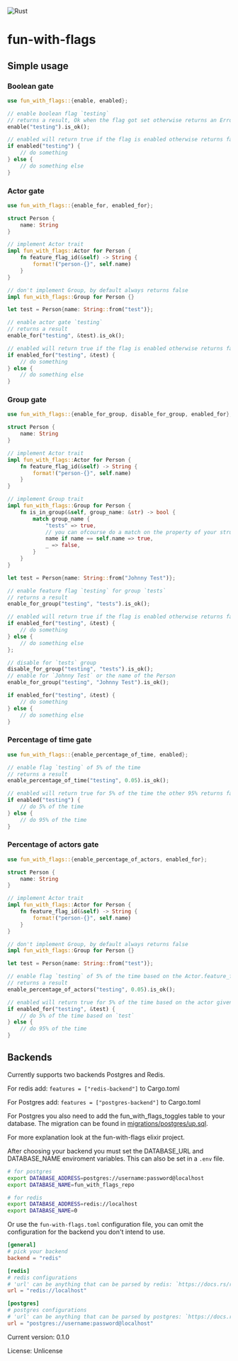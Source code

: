 ![Rust](https://github.com/thomas9911/fun-with-flags-rs/workflows/Rust/badge.svg)

# fun-with-flags


## Simple usage

### Boolean gate
```rust
use fun_with_flags::{enable, enabled};

// enable boolean flag `testing`
// returns a result, Ok when the flag got set otherwise returns an Error
enable("testing").is_ok();

// enabled will return true if the flag is enabled otherwise returns false
if enabled("testing") {
    // do something
} else {
    // do something else
}
```

### Actor gate
```rust
use fun_with_flags::{enable_for, enabled_for};

struct Person {
    name: String
}

// implement Actor trait
impl fun_with_flags::Actor for Person {
    fn feature_flag_id(&self) -> String {
        format!("person-{}", self.name)
    }
}

// don't implement Group, by default always returns false
impl fun_with_flags::Group for Person {}

let test = Person{name: String::from("test")};

// enable actor gate `testing`
// returns a result
enable_for("testing", &test).is_ok();

// enabled will return true if the flag is enabled otherwise returns false
if enabled_for("testing", &test) {
    // do something
} else {
    // do something else
}
```

### Group gate
```rust
use fun_with_flags::{enable_for_group, disable_for_group, enabled_for};

struct Person {
    name: String
}

// implement Actor trait
impl fun_with_flags::Actor for Person {
    fn feature_flag_id(&self) -> String {
        format!("person-{}", self.name)
    }
}

// implement Group trait
impl fun_with_flags::Group for Person {
    fn is_in_group(&self, group_name: &str) -> bool {
        match group_name {
            "tests" => true,
            // you can ofcourse do a match on the property of your struct
            name if name == self.name => true,
            _ => false,
        }
    }
}

let test = Person{name: String::from("Johnny Test")};

// enable feature flag `testing` for group `tests`
// returns a result
enable_for_group("testing", "tests").is_ok();

// enabled will return true if the flag is enabled otherwise returns false
if enabled_for("testing", &test) {
    // do something
} else {
    // do something else
};

// disable for `tests` group
disable_for_group("testing", "tests").is_ok();
// enable for `Johnny Test` or the name of the Person
enable_for_group("testing", "Johnny Test").is_ok();

if enabled_for("testing", &test) {
    // do something
} else {
    // do something else
}
```

### Percentage of time gate
```rust
use fun_with_flags::{enable_percentage_of_time, enabled};

// enable flag `testing` of 5% of the time
// returns a result
enable_percentage_of_time("testing", 0.05).is_ok();

// enabled will return true for 5% of the time the other 95% returns false
if enabled("testing") {
    // do 5% of the time
} else {
    // do 95% of the time
}
```

### Percentage of actors gate
```rust
use fun_with_flags::{enable_percentage_of_actors, enabled_for};

struct Person {
    name: String
}

// implement Actor trait
impl fun_with_flags::Actor for Person {
    fn feature_flag_id(&self) -> String {
        format!("person-{}", self.name)
    }
}

// don't implement Group, by default always returns false
impl fun_with_flags::Group for Person {}

let test = Person{name: String::from("test")};

// enable flag `testing` of 5% of the time based on the Actor.feature_flag_id
// returns a result
enable_percentage_of_actors("testing", 0.05).is_ok();

// enabled will return true for 5% of the time based on the actor given the other 95% returns false
if enabled_for("testing", &test) {
    // do 5% of the time based on `test`
} else {
    // do 95% of the time
}
```

## Backends

Currently supports two backends Postgres and Redis.

For redis add: `features = ["redis-backend"]` to Cargo.toml

For Postgres add: `features = ["postgres-backend"]` to Cargo.toml

For Postgres you also need to add the fun_with_flags_toggles table to your database. The migration can be found in [migrations/postgres/up.sql](../master/migrations/postgres/up.sql).

For more explanation look at the fun-with-flags elixir project.

After choosing your backend you must set the DATABASE_URL and DATABASE_NAME enviroment variables. This can also be set in a `.env` file.

```bash
# for postgres
export DATABASE_ADDRESS=postgres://username:password@localhost
export DATABASE_NAME=fun_with_flags_repo
```

```bash
# for redis
export DATABASE_ADDRESS=redis://localhost
export DATABASE_NAME=0
```

Or use the `fun-with-flags.toml` configuration file, you can omit the configuration for the backend you don't intend to use.
```toml
[general]
# pick your backend
backend = "redis"

[redis]
# redis configurations
# 'url' can be anything that can be parsed by redis: `https://docs.rs/redis/latest/redis/fn.parse_redis_url.html`
url = "redis://localhost"

[postgres]
# postgres configurations
# 'url' can be anything that can be parsed by postgres: `https://docs.rs/postgres/latest/postgres/config/struct.Config.html`
url = "postgres://username:password@localhost"
```

Current version: 0.1.0

License: Unlicense
